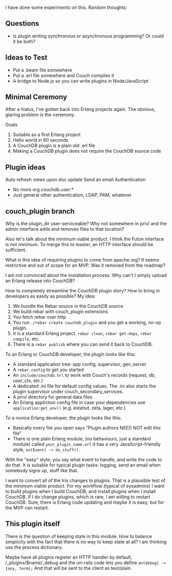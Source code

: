 I have done some experiments on this. Random thoughts:

## Questions

* Is plugin writing synchronous or asynchronous programming? Or could it be both?

## Ideas to Test

* Put a .beam file somewhere
* Put a .erl file somewhere and Couch compiles it
* A bridge to Node.js so you can write plugins in Node/JavaScript

## Minimal Ceremony

After a hiatus, I've gotten back into Erlang projects again. The obvious, glaring problem is the ceremony.

Goals

1. Suitable as a first Erlang project
2. Hello world in 60 seconds
3. A CouchDB plugin is a plain old .erl file
3. Making a CouchDB plugin does not require the CouchDB source code

## Plugin ideas

Auto refresh views upon doc update
Send an email
Authentication
 * No more org.couchdb.user:*
 * Just general other authentication, LDAP, PAM, whatever

## couch_plugin branch

Why is the plugin_dir user-serviceable? Why not somewhere in priv/ and the admin interface
adds and removes files to that location?

Also let's talk about the minimum viable product. I think the Futon interface is not minimum. To merge this to master, an HTTP interface should be sufficient.

What is this idea of requiring plugins to come from apache.org? It seems restrictive and out of scope for an MVP. Was it removed from the roadmap?

I am not convinced about the installation process. Why can't I simply upload an Erlang release into CouchDB?

How to completely streamline the CouchDB plugin story? How to bring in developers as easily as possible? My idea:

1. We bundle the Rebar source in the CouchDB source
2. We build rebar with couch_plugin extensions
3. You fetch rebar over http
4. You run `./rebar create couchdb_plugin` and you get a working, no-op plugin.
6. It is a standard Erlang project. `rebar clean`, `rebar get-deps`, `rebar compile`, etc.
7. There is a `rebar publish` where you can send it back to CouchDB.

To an Erlang or CouchDB developer, the plugin looks like this:

* A standard application tree: app config, supervisor, gen_server
* A `rebar.config` to get you started
* An `include/couchdb.hrl` to work with Couch's records (request, db, user_ctx, etc.)
* A dedicated .ini file for default config values. The .ini also starts the plugin supervisor under couch_secondary_services.
* A priv/ directory for general data files
* An Erlang appliction config file in case your dependencies use `application:get_env()` (e.g. estatsd, zeta, lager, etc.)

To a novice Erlang developer, the plugin looks like this:

* Basically every file you open says "Plugin authors NEED NOT edit this file"
* There is one plain Erlang module, (no behaviours, just a standard module) called `your_plugin_name.erl` it has a very JavaScript-friendly style, `on(Event) -> do_stuff().`

With the "easy" style, you say what event to handle, and write the code to do that. It is suitable for typical plugin tasks: logging, send an email when somebody signs up, stuff like that.

I want to convert all of the Iris changes to plugins. That is a plausible test of the minimum viable product. For my workflow (typical of sysadmins) I want to build plugins when I build CouchDB, and install plugins when I install CouchDB. If I do change plugins, which is rare, I am willing to restart CouchDB. Sure, there is Erlang code updating and maybe it is easy; but for the MVP can restart.

## This plugin itself

There is the question of keeping state in this module. How to balance simplicity
with the fact that there is no way to keep state at all? I am thinking use the process
dictionary.

Maybe have all plugins register an HTTP handler by default, /_plugins/$name/_debug and the on-rails code lets you define `on(debug) -> {any, term};` And that will be sent to the client as text/plain.
